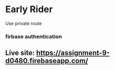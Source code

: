 # Early Rider
Use private route

### firbase authentication

## Live site: https://assignment-9-d0480.firebaseapp.com/
